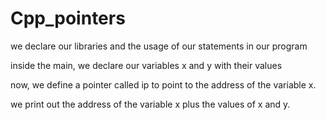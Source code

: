 # Cpp_pointers

we declare our libraries and the usage of our statements in our program

inside the main, we declare our variables x and y with their values

now, we define a pointer called ip to point to the address of the variable x.

we print out the address of the variable x plus the values of x and y.
